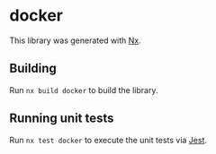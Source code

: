 # docker

This library was generated with [Nx](https://nx.dev).

## Building

Run `nx build docker` to build the library.

## Running unit tests

Run `nx test docker` to execute the unit tests via [Jest](https://jestjs.io).
